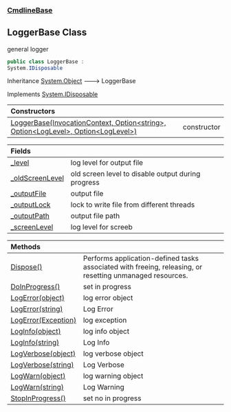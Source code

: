 ### [CmdlineBase](CmdlineBase.md 'CmdlineBase')

## LoggerBase Class

general logger

```csharp
public class LoggerBase :
System.IDisposable
```

Inheritance [System.Object](https://docs.microsoft.com/en-us/dotnet/api/System.Object 'System.Object') &#129106; LoggerBase

Implements [System.IDisposable](https://docs.microsoft.com/en-us/dotnet/api/System.IDisposable 'System.IDisposable')

| Constructors | |
| :--- | :--- |
| [LoggerBase(InvocationContext, Option&lt;string&gt;, Option&lt;LogLevel&gt;, Option&lt;LogLevel&gt;)](LoggerBase.LoggerBase(InvocationContext,Option_string_,Option_LogLevel_,Option_LogLevel_).md 'CmdlineBase.LoggerBase.LoggerBase(System.CommandLine.Invocation.InvocationContext, System.CommandLine.Option<string>, System.CommandLine.Option<CmdlineBase.LogLevel>, System.CommandLine.Option<CmdlineBase.LogLevel>)') | constructor |

| Fields | |
| :--- | :--- |
| [_level](LoggerBase._level.md 'CmdlineBase.LoggerBase._level') | log level for output file |
| [_oldScreenLevel](LoggerBase._oldScreenLevel.md 'CmdlineBase.LoggerBase._oldScreenLevel') | old screen level to disable output during progress |
| [_outputFile](LoggerBase._outputFile.md 'CmdlineBase.LoggerBase._outputFile') | output file |
| [_outputLock](LoggerBase._outputLock.md 'CmdlineBase.LoggerBase._outputLock') | lock to write file from different threads |
| [_outputPath](LoggerBase._outputPath.md 'CmdlineBase.LoggerBase._outputPath') | output file path |
| [_screenLevel](LoggerBase._screenLevel.md 'CmdlineBase.LoggerBase._screenLevel') | log level for screeb |

| Methods | |
| :--- | :--- |
| [Dispose()](LoggerBase.Dispose().md 'CmdlineBase.LoggerBase.Dispose()') | Performs application-defined tasks associated with freeing, releasing, or resetting unmanaged resources. |
| [DoInProgress()](LoggerBase.DoInProgress().md 'CmdlineBase.LoggerBase.DoInProgress()') | set in progress |
| [LogError(object)](LoggerBase.LogError(object).md 'CmdlineBase.LoggerBase.LogError(object)') | log error object |
| [LogError(string)](LoggerBase.LogError(string).md 'CmdlineBase.LoggerBase.LogError(string)') | Log Error |
| [LogError(Exception)](LoggerBase.LogError(Exception).md 'CmdlineBase.LoggerBase.LogError(System.Exception)') | log exception |
| [LogInfo(object)](LoggerBase.LogInfo(object).md 'CmdlineBase.LoggerBase.LogInfo(object)') | log info object |
| [LogInfo(string)](LoggerBase.LogInfo(string).md 'CmdlineBase.LoggerBase.LogInfo(string)') | Log Info |
| [LogVerbose(object)](LoggerBase.LogVerbose(object).md 'CmdlineBase.LoggerBase.LogVerbose(object)') | log verbose object |
| [LogVerbose(string)](LoggerBase.LogVerbose(string).md 'CmdlineBase.LoggerBase.LogVerbose(string)') | Log Verbose |
| [LogWarn(object)](LoggerBase.LogWarn(object).md 'CmdlineBase.LoggerBase.LogWarn(object)') | log warning object |
| [LogWarn(string)](LoggerBase.LogWarn(string).md 'CmdlineBase.LoggerBase.LogWarn(string)') | Log Warning |
| [StopInProgress()](LoggerBase.StopInProgress().md 'CmdlineBase.LoggerBase.StopInProgress()') | set no in progress |
